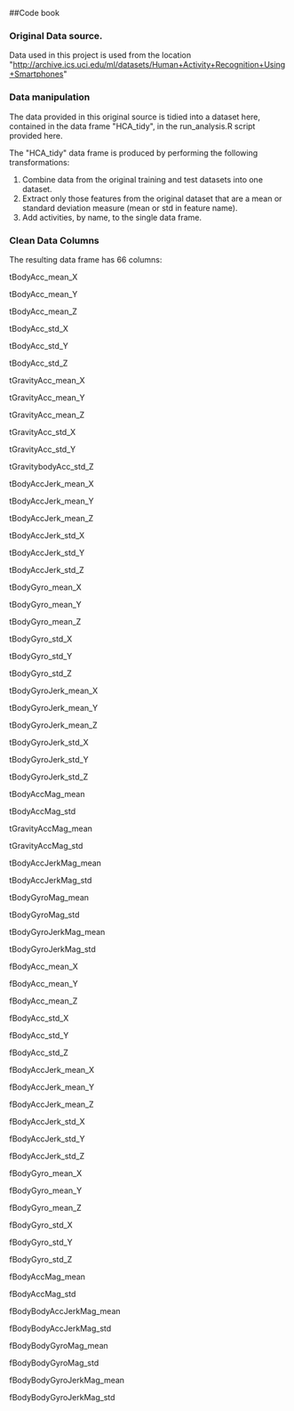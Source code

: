 ##Code book
### Original Data source.
Data used in this project is used from the location "http://archive.ics.uci.edu/ml/datasets/Human+Activity+Recognition+Using+Smartphones"

### Data manipulation
The data provided in this original source is tidied into a dataset here, contained in the data frame "HCA_tidy", in the run_analysis.R script provided here.

The "HCA_tidy" data frame is produced by performing the following transformations:


1. Combine data from the original training and test datasets into one dataset.
2. Extract only those features from the original dataset that are a mean or standard deviation measure (mean or std in feature name).
3. Add activities, by name, to the single data frame.

### Clean Data Columns
The resulting data frame has 66 columns:

tBodyAcc_mean_X

tBodyAcc_mean_Y

tBodyAcc_mean_Z

tBodyAcc_std_X

tBodyAcc_std_Y

tBodyAcc_std_Z

tGravityAcc_mean_X

tGravityAcc_mean_Y

tGravityAcc_mean_Z

tGravityAcc_std_X

tGravityAcc_std_Y

tGravitybodyAcc_std_Z

tBodyAccJerk_mean_X

tBodyAccJerk_mean_Y

tBodyAccJerk_mean_Z

tBodyAccJerk_std_X

tBodyAccJerk_std_Y

tBodyAccJerk_std_Z

tBodyGyro_mean_X

tBodyGyro_mean_Y

tBodyGyro_mean_Z

tBodyGyro_std_X

tBodyGyro_std_Y

tBodyGyro_std_Z

tBodyGyroJerk_mean_X

tBodyGyroJerk_mean_Y

tBodyGyroJerk_mean_Z

tBodyGyroJerk_std_X

tBodyGyroJerk_std_Y	

tBodyGyroJerk_std_Z

tBodyAccMag_mean

tBodyAccMag_std

tGravityAccMag_mean

tGravityAccMag_std

tBodyAccJerkMag_mean

tBodyAccJerkMag_std

tBodyGyroMag_mean

tBodyGyroMag_std

tBodyGyroJerkMag_mean

tBodyGyroJerkMag_std

fBodyAcc_mean_X

fBodyAcc_mean_Y

fBodyAcc_mean_Z

fBodyAcc_std_X

fBodyAcc_std_Y

fBodyAcc_std_Z

fBodyAccJerk_mean_X

fBodyAccJerk_mean_Y

fBodyAccJerk_mean_Z

fBodyAccJerk_std_X

fBodyAccJerk_std_Y

fBodyAccJerk_std_Z

fBodyGyro_mean_X

fBodyGyro_mean_Y

fBodyGyro_mean_Z

fBodyGyro_std_X

fBodyGyro_std_Y

fBodyGyro_std_Z

fBodyAccMag_mean

fBodyAccMag_std

fBodyBodyAccJerkMag_mean

fBodyBodyAccJerkMag_std

fBodyBodyGyroMag_mean

fBodyBodyGyroMag_std

fBodyBodyGyroJerkMag_mean

fBodyBodyGyroJerkMag_std
